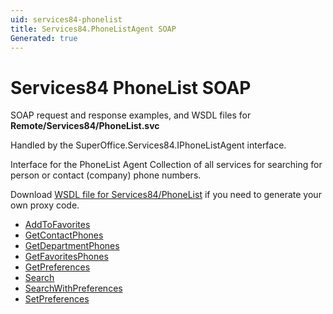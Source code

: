 ```yaml
---
uid: services84-phonelist
title: Services84.PhoneListAgent SOAP
Generated: true
---
```


# Services84 PhoneList SOAP

SOAP request and response examples, and WSDL files for **Remote/Services84/PhoneList.svc**

Handled by the <see cref="T:SuperOffice.Services84.IPhoneListAgent">SuperOffice.Services84.IPhoneListAgent</see> interface.

Interface for the PhoneList Agent
Collection of all services for searching for person or contact (company) phone numbers.

Download [WSDL file for Services84/PhoneList](../Services84-PhoneList.md) if you need to generate your own proxy code.

* [AddToFavorites](AddToFavorites.md)
* [GetContactPhones](GetContactPhones.md)
* [GetDepartmentPhones](GetDepartmentPhones.md)
* [GetFavoritesPhones](GetFavoritesPhones.md)
* [GetPreferences](GetPreferences.md)
* [Search](Search.md)
* [SearchWithPreferences](SearchWithPreferences.md)
* [SetPreferences](SetPreferences.md)
